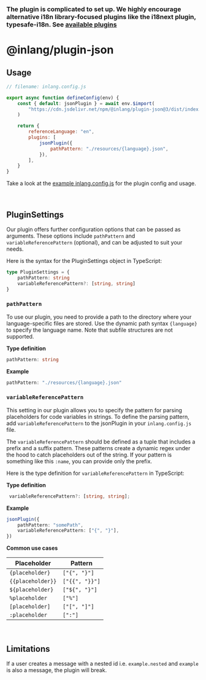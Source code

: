 ### The plugin is complicated to set up. We highly encourage alternative i18n library-focused plugins like the i18next plugin, typesafe-i18n. See [available plugins](https://inlang.com/documentation/plugins/registry)

# @inlang/plugin-json

## Usage

```js
// filename: inlang.config.js

export async function defineConfig(env) {
	const { default: jsonPlugin } = await env.$import(
		"https://cdn.jsdelivr.net/npm/@inlang/plugin-json@3/dist/index.js",
	)

	return {
		referenceLanguage: "en",
		plugins: [
			jsonPlugin({
				pathPattern: "./resources/{language}.json",
			}),
		],
	}
}
```

Take a look at the [example inlang.config.js](./example/inlang.config.js) for the plugin config and usage.

<br>

## PluginSettings

Our plugin offers further configuration options that can be passed as arguments. These options include `pathPattern` and `variableReferencePattern` (optional), and can be adjusted to suit your needs.

Here is the syntax for the PluginSettings object in TypeScript:

```typescript
type PluginSettings = {
	pathPattern: string
	variableReferencePattern?: [string, string]
}
```

### `pathPattern`

To use our plugin, you need to provide a path to the directory where your language-specific files are stored. Use the dynamic path syntax `{language}` to specify the language name. Note that subfile structures are not supported.

**Type definition**

```typescript
pathPattern: string
```

**Example**

```typescript
pathPattern: "./resources/{language}.json"
```

### `variableReferencePattern`

This setting in our plugin allows you to specify the pattern for parsing placeholders for code variables in strings. To define the parsing pattern, add `variableReferencePattern` to the jsonPlugin in your `inlang.config.js` file.

The `variableReferencePattern` should be defined as a tuple that includes a prefix and a suffix pattern. These patterns create a dynamic regex under the hood to catch placeholders out of the string. If your pattern is something like this `:name`, you can provide only the prefix.

Here is the type definition for `variableReferencePattern` in TypeScript:

**Type definition**

```typescript
 variableReferencePattern?: [string, string];
```

**Example**

```typescript
jsonPlugin({
	pathPattern: "somePath",
	variableReferencePattern: ["{", "}"],
})
```

**Common use cases**

| Placeholder       | Pattern        |
| ----------------- | -------------- |
| `{placeholder}`   | `["{", "}"]`   |
| `{{placeholder}}` | `["{{", "}}"]` |
| `${placeholder}`  | `["${", "}"]`  |
| `%placeholder`    | `["%"]`        |
| `[placeholder]`   | `["[", "]"]`   |
| `:placeholder`    | `[":"]`        |

<br>

## Limitations

If a user creates a message with a nested id i.e. `example.nested` and `example` is also a message, the plugin will break.
